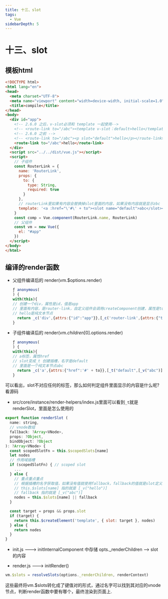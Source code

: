 ```yaml
---
title: 十三、slot
tags:
  - Vue
sidebarDepth: 5
---
```

# 十三、slot
## 模板html
```html
<!DOCTYPE html>
<html lang="en">
<head>
  <meta charset="UTF-8">
  <meta name="viewport" content="width=device-width, initial-scale=1.0">
  <title>compile</title>
</head>
<body>
  <div id="app">
    <!-- 2.6.0 之后，v-slot必须和 template 一起使用-->
    <!-- <route-link to="/abc"><template v-slot：default>hello</template></route-link> -->
    <!-- 2.6.0 之前 -->
    <!-- <route-link to="/abc"><p slot="default">hello</p></route-link> -->
    <route-link to="/abc">hello</route-link>
  </div>
  <script src="../../dist/vue.js"></script>
  <script>
    // 子组件
    const RouterLink = {
      name: 'RouterLink',
      props: {
        to: {
          type: String,
          required: true
        }
      },
      // routerLink里如果有内容会替换掉slot里面的内容，如果没有内容就是显示zbc
      template: '<a :href="\'#\' + to"><slot name="default">abc</slot></a>'
    }
    const comp = Vue.component(RouterLink.name, RouterLink)
    // 父组件
    const vm = new Vue({
      el: "#app"
    })
  </script>
</body>
</html>
```

## 编译的render函数

- 父组件编译后的 render(vm.$options.render)

  ```js
  ƒ anonymous(
  ) {
  with(this){
  // 创建一个div，属性是id，值是app
  // 里面有内容，是router-link，自定义组件会调用createComponent创建，属性是to，值是/abc
  // hello是纯文本节点
    return _c('div',{attrs:{"id":"app"}},[_c('router-link',{attrs:{"to":"/abc"}},[_v("hello")])],1)}
  }
  ```

- 子组件编译后的 render(vm.$children[0].$options.render)

  ```js
  ƒ anonymous(
  ) {
  with(this){
  // a标签，属性href
  // slot变成_t 创建插槽，名字是default
  // 里面是一个纯文本节点abc
    return _c('a',{attrs:{"href":'#' + to}},[_t("default",[_v("abc")])],2)}
  }
  ```

可以看出，slot不对应任何的标签，那么如何判定组件里面显示的内容是什么呢?看源码

- src/core/instance/render-helpers/index.js里面可以看到`_t`就是renderSlot，里面是怎么使用的

```js
export function renderSlot (
  name: string,
  // vnode数组
  fallback: ?Array<VNode>,
  props: ?Object,
  bindObject: ?Object
): ?Array<VNode> {
  const scopedSlotFn = this.$scopedSlots[name]
  let nodes
  // 作用域插槽
  if (scopedSlotFn) { // scoped slot
    ...
  } else {
    // 重点重点重点
    // 根据插槽的名字获取值，如果没有值就使用fallback，fallback的值就是slot定义时候的默认值
    // this.$slots[name] 指的就是 [_v("hello")]
    // fallback 指的就是 [_v("abc")]
    nodes = this.$slots[name] || fallback
  }

  const target = props && props.slot
  if (target) {
    return this.$createElement('template', { slot: target }, nodes)
  } else {
    return nodes
  }
}
```

- init.js ---> initInternalComponent 中存储 opts._renderChildren -->  slot 的内容

- render.js --->  initRender()

```js
vm.$slots = resolveSlots(options._renderChildren, renderContext)
```

这些最终将vm.$slots转化成了键值对的形式，通过名字可以找到其对应的vnode节点，判断render函数中要有哪个，最终渲染到页面上.
